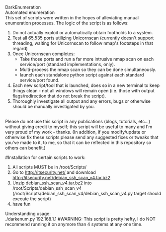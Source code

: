 DarkEnumeration
<br>
Automated enumeration
<br>
This set of scripts were written in the hopes of alleviating manual enumeration processes. 
The logic of the script is as follows:
  1. Do not actually exploit or automatically obtain footholds to a system.
  2. Test all 65,535 ports utilizing Unicornscan (currently doesn't support threading, waiting for Unicornscan to follow nmap's footsteps in that regard)
  3. Once Unicornscan completes:
      - Take those ports and run a far more intrusive nmap scan on each service/port (standard implementations, only).
      - Multi-process the nmap scan so they can be done simultaneously.
      - launch each standalone python script against each standard service/port found.
  4. Each new script/tool that is launched, does so in a new terminal to keep things clean - not all windows will remain open (i.e. those with output flags/redirection that do not break the script).
  5. Thoroughly investigate all output and any errors, bugs or otherwise should be manually investigated by you.
<br>
Please do not use this script in any publications (blogs, tutorials, etc...) without giving credit to myself; this script will be useful to many and I'm very proud of my work - thanks. (In addition, if you modify/update or otherwise fix these scripts please send any suggested fixes or tweaks that you've made to it, to me, so that it can be reflected in this repository so others can benefit.)

#Installation for certain scripts to work:
1. All scripts MUST be in /root/Scripts/
2. Go to http://itsecurity.net/ and download http://itsecurity.net/debian_ssh_scan_v4.tar.bz2
3. Unzip debian_ssh_scan_v4.tar.bz2 into /root/Scripts/debian_ssh_scan_v4 (/root/Scripts/debian_ssh_scan_v4/debian_ssh_scan_v4.py target should execute the script)
4. have fun


Understanding usage:<br>
  ./darkenum.py 192.168.1.1
#WARNING: This script is pretty hefty, I do NOT recommend running it on anymore than 4 systems at any one time.
